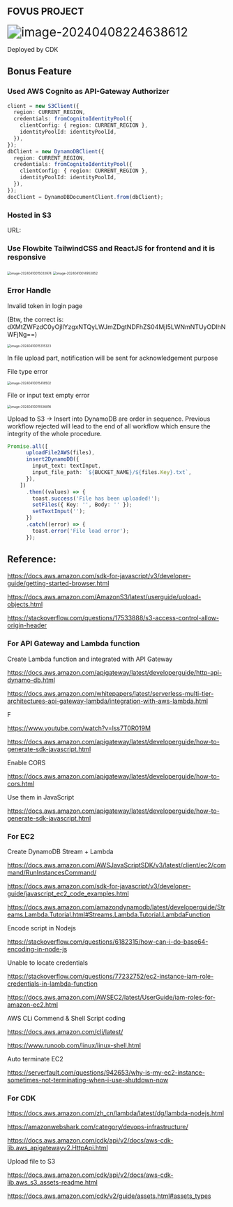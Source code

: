 ## FOVUS PROJECT

<img src="https://p.ipic.vip/udy7hh.png" alt="image-20240408224638612" style="zoom: 200%;" />

Deployed by CDK



## Bonus Feature

### Used AWS Cognito as API-Gateway Authorizer

```typescript
client = new S3Client({
  region: CURRENT_REGION,
  credentials: fromCognitoIdentityPool({
    clientConfig: { region: CURRENT_REGION },
    identityPoolId: identityPoolId,
  }),
});
dbClient = new DynamoDBClient({
  region: CURRENT_REGION,
  credentials: fromCognitoIdentityPool({
    clientConfig: { region: CURRENT_REGION },
    identityPoolId: identityPoolId,
  }),
});
docClient = DynamoDBDocumentClient.from(dbClient);
```

### Hosted in S3

URL: 

### Use Flowbite TailwindCSS and ReactJS for frontend and it is responsive

<img src="https://p.ipic.vip/n8vc26.png" alt="image-20240410015033974" style="zoom:50%;" />

<img src="https://p.ipic.vip/8ttz6u.png" alt="image-20240410014953852" style="zoom:50%;" />



### Error Handle

Invalid token in login page

(Btw, the correct is: dXMtZWFzdC0yOjllYzgxNTQyLWJmZDgtNDFhZS04MjI5LWNmNTUyODlhNWFjNg==)

<img src="https://p.ipic.vip/t0mmde.png" alt="image-20240410015315323" style="zoom:50%;" />



In file upload part, notification will be sent for acknowledgement purpose

File type error

<img src="https://p.ipic.vip/yxm08c.png" alt="image-20240410015418502" style="zoom:50%;" />

File or input text empty error

<img src="https://p.ipic.vip/q33j2o.png" alt="image-20240410015536816" style="zoom:50%;" />

Upload to S3 -> Insert into DynamoDB are order in sequence. Previous workflow rejected will lead to the end of all workflow which ensure the integrity of the whole procedure.

```typescript
Promise.all([
      uploadFile2AWS(files),
      insert2DynamoDB({
        input_text: textInput,
        input_file_path: `${BUCKET_NAME}/${files.Key}.txt`,
      }),
    ])
      .then((values) => {
        toast.success('File has been uploaded!');
        setFiles({ Key: '', Body: '' });
        setTextInput('');
      })
      .catch((error) => {
        toast.error('File load error');
      });
```



## Reference: 

https://docs.aws.amazon.com/sdk-for-javascript/v3/developer-guide/getting-started-browser.html

https://docs.aws.amazon.com/AmazonS3/latest/userguide/upload-objects.html

https://stackoverflow.com/questions/17533888/s3-access-control-allow-origin-header

### For API Gateway and Lambda function

Create Lambda function and integrated with API Gateway

https://docs.aws.amazon.com/apigateway/latest/developerguide/http-api-dynamo-db.html

https://docs.aws.amazon.com/whitepapers/latest/serverless-multi-tier-architectures-api-gateway-lambda/integration-with-aws-lambda.html

F

https://www.youtube.com/watch?v=lss7T0R019M

https://docs.aws.amazon.com/apigateway/latest/developerguide/how-to-generate-sdk-javascript.html

Enable  CORS

https://docs.aws.amazon.com/apigateway/latest/developerguide/how-to-cors.html

Use them in JavaScript

https://docs.aws.amazon.com/apigateway/latest/developerguide/how-to-generate-sdk-javascript.html

### For EC2

Create DynamoDB Stream + Lambda

https://docs.aws.amazon.com/AWSJavaScriptSDK/v3/latest/client/ec2/command/RunInstancesCommand/

https://docs.aws.amazon.com/sdk-for-javascript/v3/developer-guide/javascript_ec2_code_examples.html

https://docs.aws.amazon.com/amazondynamodb/latest/developerguide/Streams.Lambda.Tutorial.html#Streams.Lambda.Tutorial.LambdaFunction

Encode script in Nodejs

https://stackoverflow.com/questions/6182315/how-can-i-do-base64-encoding-in-node-js

Unable to locate credentials

https://stackoverflow.com/questions/77232752/ec2-instance-iam-role-credentials-in-lambda-function

https://docs.aws.amazon.com/AWSEC2/latest/UserGuide/iam-roles-for-amazon-ec2.html

AWS CLi Commend & Shell Script coding 

https://docs.aws.amazon.com/cli/latest/

https://www.runoob.com/linux/linux-shell.html

Auto terminate EC2

https://serverfault.com/questions/942653/why-is-my-ec2-instance-sometimes-not-terminating-when-i-use-shutdown-now

### For CDK

https://docs.aws.amazon.com/zh_cn/lambda/latest/dg/lambda-nodejs.html

https://amazonwebshark.com/category/devops-infrastructure/

https://docs.aws.amazon.com/cdk/api/v2/docs/aws-cdk-lib.aws_apigatewayv2.HttpApi.html

Upload file to S3

https://docs.aws.amazon.com/cdk/api/v2/docs/aws-cdk-lib.aws_s3_assets-readme.html

https://docs.aws.amazon.com/cdk/v2/guide/assets.html#assets_types